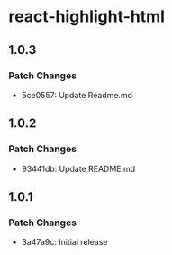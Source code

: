 # react-highlight-html

## 1.0.3

### Patch Changes

- 5ce0557: Update Readme.md

## 1.0.2

### Patch Changes

- 93441db: Update README.md

## 1.0.1

### Patch Changes

- 3a47a9c: Initial release
